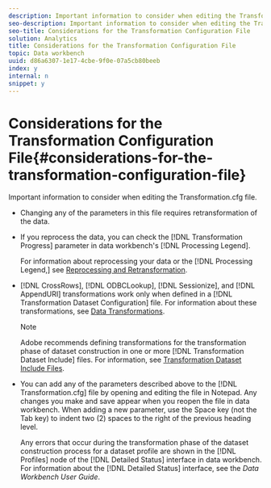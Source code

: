 ```yaml
---
description: Important information to consider when editing the Transformation.cfg file.
seo-description: Important information to consider when editing the Transformation.cfg file.
seo-title: Considerations for the Transformation Configuration File
solution: Analytics
title: Considerations for the Transformation Configuration File
topic: Data workbench
uuid: d86a6307-1e17-4cbe-9f0e-07a5cb80beeb
index: y
internal: n
snippet: y
---
```


# Considerations for the Transformation Configuration File{#considerations-for-the-transformation-configuration-file}

Important information to consider when editing the Transformation.cfg file.

* Changing any of the parameters in this file requires retransformation of the data. 
* If you reprocess the data, you can check the [!DNL Transformation Progress] parameter in data workbench's [!DNL Processing Legend].

  For information about reprocessing your data or the [!DNL Processing Legend,] see [Reprocessing and Retransformation](../../../home/c-dataset-const-proc/c-reproc-retrans/c-reproc-retrans.md#concept-6d82a173e4ab4111b673e7c2477d0823).

* [!DNL CrossRows], [!DNL ODBCLookup], [!DNL Sessionize], and [!DNL AppendURI] transformations work only when defined in a [!DNL Transformation Dataset Configuration] file. For information about these transformations, see [Data Transformations](../../../home/c-dataset-const-proc/c-data-trans/c-data-trans.md#concept-99c6f5e6e5194adb9e98afdc0e91cf38).

  >[!NOTE]
  >
  >Adobe recommends defining transformations for the transformation phase of dataset construction in one or more [!DNL Transformation Dataset Include] files. For information, see [Transformation Dataset Include Files](../../../home/c-dataset-const-proc/c-dataset-inc-files/c-types-dataset-inc-files/c-trans-dataset-inc-files.md#concept-c64aa78ed9ce40b8a0f4932c82ff5ace).

* You can add any of the parameters described above to the [!DNL Transformation.cfg] file by opening and editing the file in Notepad. Any changes you make and save appear when you reopen the file in data workbench. When adding a new parameter, use the Space key (not the Tab key) to indent two (2) spaces to the right of the previous heading level.

  Any errors that occur during the transformation phase of the dataset construction process for a dataset profile are shown in the [!DNL Profiles] node of the [!DNL Detailed Status] interface in data workbench. For information about the [!DNL Detailed Status] interface, see the *Data Workbench User Guide*.

